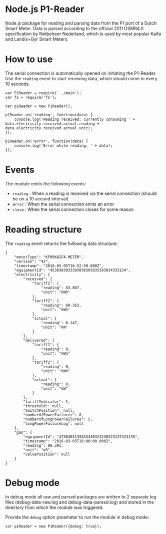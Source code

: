 # Node.js P1-Reader
Node.js package for reading and parsing data from the P1 port of a Dutch Smart Meter.
Data is parsed according to the official 2011 DSMR4.0 specification by Netbeheer Nederland, which is used by most popular Kaifa and Landis+Gyr Smart Meters.

How to use
==========

The serial connection is automatically opened on initiating the P1-Reader. Use the `reading` event to start receiving data, which should come in every 10 seconds.

```
var P1Reader = require('../main');
var fs = require('fs');

var p1Reader = new P1Reader();

p1Reader.on('reading', function(data) {
    console.log('Reading received: currently consuming ' + data.electricity.received.actual.reading + data.electricity.received.actual.unit);
});

p1Reader.on('error', function(data) {
    console.log('Error while reading: ' + data);
});
```

Events
======

The module emits the following events:

* `reading` : When a reading is received via the serial connection (should be on a 10 second interval)
* `error` : When the serial connection emits an error
* `close` : When the serial connection closes for some reason

Reading structure
=================

The `reading` event returns the following data structure:

```
{
    "meterType": "KFM5KAIFA-METER",
    "version": "42",
    "timestamp": "2016-03-05T16:52:50.000Z",
    "equipmentId": "4530303033303030303035393034333134",
    "electricity": {
        "received": {
            "tariff1": {
                "reading": 83.867,
                "unit": "kWh"
            },
            "tariff2": {
                "reading": 60.363,
                "unit": "kWh"
            },
            "actual": {
                "reading": 0.147,
                "unit": "kW"
            }
        },
        "delivered": {
            "tariff1": {
                "reading": 0,
                "unit": "kWh"
            },
            "tariff2": {
                "reading": 0,
                "unit": "kWh"
            },
            "actual": {
                "reading": 0,
                "unit": "kW"
            }
        },
        "tariffIndicator": 1,
        "threshold": null,
        "switchPosition": null,
        "numberOfPowerFailures": 8,
        "numberOfLongPowerFailures": 5,
        "longPowerFailureLog": null
    },
    "gas": {
        "equipmentId": "4730303139333430323230323137323135",
        "timestamp": "2016-03-05T16:00:00.000Z",
        "reading": 98.391,
        "unit": "m3",
        "valvePosition": null
    }
}
```

Debug mode
==========

In debug mode all raw and parsed packages are written to 2 separate log files (debug-data-raw.log and debug-data-parsed.log) and stored in the directory from which the module was triggered.

Provide the `debug` option parameter to run the module in debug mode:

```
var p1Reader = new P1Reader({debug: true});
```